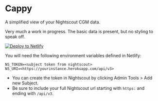 # Cappy

A simplified view of your Nightscout CGM data.

Very much a work in progress. The basic data is present, but no styling to speak off.

[![Deploy to Netlify](https://www.netlify.com/img/deploy/button.svg)](https://app.netlify.com/start/deploy?repository=https://github.com/colw/cappy)

You will need the following environment variables defined in Netlify:

```
NS_TOKEN=<subject token from nightscout>
NS_URI=<https://yourinstance.herokuapp.com/api/v3>
```

- You can create the token in Nightscout by clicking Admin Tools > Add new Subject.
- Be sure to include your full Nightscout url starting with `https:` and ending with `/api/v3`.
